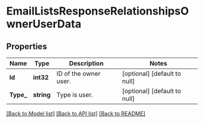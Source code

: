 # EmailListsResponseRelationshipsOwnerUserData

## Properties
Name | Type | Description | Notes
------------ | ------------- | ------------- | -------------
**Id** | **int32** | ID of the owner user. | [optional] [default to null]
**Type_** | **string** | Type is user. | [optional] [default to null]

[[Back to Model list]](../README.md#documentation-for-models) [[Back to API list]](../README.md#documentation-for-api-endpoints) [[Back to README]](../README.md)

